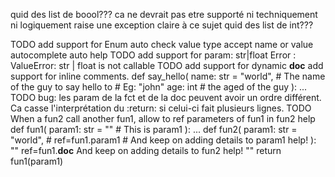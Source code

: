 
quid des list de boool???
    ca ne devrait pas etre supporté ni techniquement ni logiquement
    raise une exception claire à ce sujet
quid des list de int???

TODO
    add support for Enum
        auto check value type
            accept name or value
        autocomplete auto help
TODO
    add support for param: str|float
    Error : ValueError: str | float is not callable
TODO
    add support for dynamic __doc__
    add support for inline comments.
        def say_hello(
            name: str = "world",  # The name of the guy to say hello to
            # Eg: "john"
            age: int # the aged of the guy
        ):
            ...
TODO
    bug: les param de la fct et de la doc peuvent avoir un ordre différent.
    Ca casse l'interprétation du :return: si celui-ci fait plusieurs lignes.
TODO
    When a fun2 call another fun1, allow to ref parameters of fun1 in fun2 help
        def fun1(
            param1: str = "" # This is param1
        ):
            ...
        def fun2(
            param1: str = "world",  # ref=fun1.param1
            # And keep on adding details to param1 help!
        ):
        ""
        ref=fun1.__doc__
        And keep on adding details to fun2 help!
        ""
            return fun1(param1)
